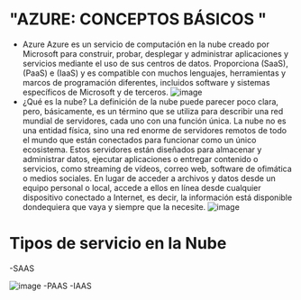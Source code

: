 # "AZURE: CONCEPTOS BÁSICOS "

- Azure
Azure es un servicio de computación en la nube creado por Microsoft para construir, probar, desplegar y administrar aplicaciones y servicios mediante el uso de sus centros de datos. Proporciona (SaaS), (PaaS) e (IaaS) y es compatible con muchos lenguajes, herramientas y marcos de programación diferentes, incluidos software y sistemas específicos de Microsoft y de terceros.
![image](https://user-images.githubusercontent.com/83620170/117591676-1e814400-b0fb-11eb-90b6-f0c6cf24b170.png)
- ¿Qué es la nube?
La definición de la nube puede parecer poco clara, pero, básicamente, es un término que se utiliza para describir una red mundial de servidores, cada uno con una función única. La nube no es una entidad física, sino una red enorme de servidores remotos de todo el mundo que están conectados para funcionar como un único ecosistema. Estos servidores están diseñados para almacenar y administrar datos, ejecutar aplicaciones o entregar contenido o servicios, como streaming de vídeos, correo web, software de ofimática o medios sociales. En lugar de acceder a archivos y datos desde un equipo personal o local, accede a ellos en línea desde cualquier dispositivo conectado a Internet, es decir, la información está disponible dondequiera que vaya y siempre que la necesite.
![image](https://user-images.githubusercontent.com/83620170/117591654-0c070a80-b0fb-11eb-850c-af840f213021.png)
# Tipos de servicio en la Nube
-SAAS

![image](https://user-images.githubusercontent.com/83620170/117591630-f85ba400-b0fa-11eb-81fa-c53ca6c36eac.png)
-PAAS
-IAAS
